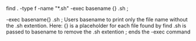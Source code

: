 find . -type f -name "*.sh" -exec basename {} .sh \;

-exec basename{} .sh \; Users basename to print only the file name without the .sh extention. Here:
{} is a placeholder for each file found by find
.sh is passed to basename to remove the .sh extention
\; ends the -exec command
